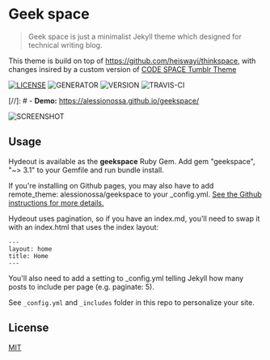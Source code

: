 # Geek space

> Geek space is just a minimalist Jekyll theme which designed for technical writing blog.

This theme is build on top of https://github.com/heiswayi/thinkspace, with changes insired by a custom version of [CODE SPACE Tumblr Theme](https://github.com/doersino/Tumblr-Themes/tree/master/CODE%26SPACE)

[![LICENSE](https://img.shields.io/badge/license-MIT-blue.svg)](LICENSE) ![GENERATOR](https://img.shields.io/badge/made_with-jekyll-blue.svg) ![VERSION](https://img.shields.io/badge/current_version-3.1.1-green.svg) ![TRAVIS-CI](https://travis-ci.org/alessinossa/geekspace.svg?branch=master)

[//]: # - **Demo:** https://alessionossa.github.io/geekspace/

![SCREENSHOT](https://imgur.com/s6hI5YU)

## Usage

Hydeout is available as the **geekspace** Ruby Gem. Add gem "geekspace", "~> 3.1" to your Gemfile and run bundle install.

If you're installing on Github pages, you may also have to add remote_theme: alessionossa/geekspace to your _config.yml. [See the Github instructions for more details.](https://help.github.com/articles/adding-a-jekyll-theme-to-your-github-pages-site/)

Hydeout uses pagination, so if you have an index.md, you'll need to swap it with an index.html that uses the index layout:

```
---
layout: home
title: Home
---
```

You'll also need to add a setting to _config.yml telling Jekyll how many posts to include per page (e.g. paginate: 5).

See `_config.yml` and `_includes` folder in this repo to personalize your site.

## License

[MIT](LICENSE)
